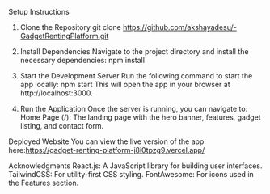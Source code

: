Setup Instructions
1. Clone the Repository
git clone <https://github.com/akshayadesu/-GadgetRentingPlatform.git>

2. Install Dependencies
Navigate to the project directory and install the necessary dependencies:
npm install

4. Start the Development Server
Run the following command to start the app locally:
npm start
This will open the app in your browser at http://localhost:3000.

5. Run the Application
Once the server is running, you can navigate to:
Home Page (/): The landing page with the hero banner, features, gadget listing, and contact form.

Deployed Website
You can view the live version of the app here:https://gadget-renting-platform-j8i0tpzg9.vercel.app/


Acknowledgments
React.js: A JavaScript library for building user interfaces.
TailwindCSS: For utility-first CSS styling.
FontAwesome: For icons used in the Features section.
